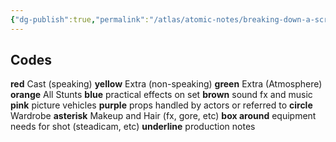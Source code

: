 ```yaml
---
{"dg-publish":true,"permalink":"/atlas/atomic-notes/breaking-down-a-script/","title":"Breaking down a script","tags":["☢️","Screenwriting","screenplay"],"updated":"2025-08-13T07:43:18.723-07:00"}
---
```


## Codes

**red** Cast (speaking)
**yellow** Extra (non-speaking)
**green** Extra (Atmosphere)
**orange** All Stunts
**blue** practical effects on set
**brown** sound fx and music
**pink** picture vehicles
**purple** props handled by actors or referred to
**circle** Wardrobe
**asterisk** Makeup and Hair (fx, gore, etc)
**box around** equipment needs for shot (steadicam, etc)
**underline** production notes